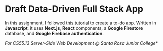 # Draft Data-Driven Full Stack App

In this assignment, I followed [this tutorial](https://javascript.plainenglish.io/how-to-create-todo-app-with-nextjs-firebase-383dcee65076) 
to create a to-do app.
Written in **Javascript**, it uses **Next.js**, **React** components,
a **Google Firestore** database, and **Google Firebase authentication**.



*For CS55.13 Server-Side Web Development @ Santa Rosa Junior College**

